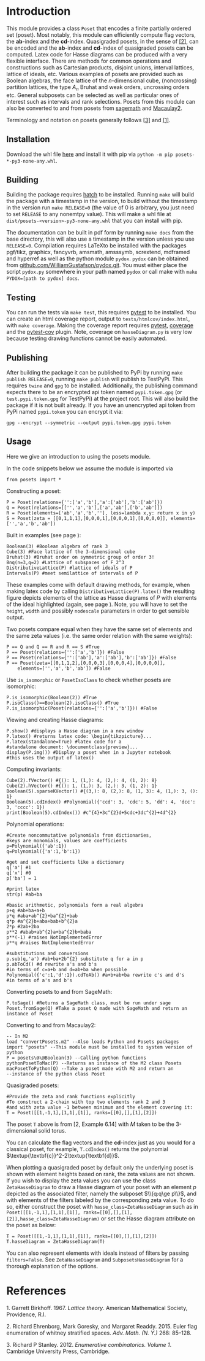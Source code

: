 
# Introduction

This module provides a class `Poset` that encodes a finite partially
ordered set (poset). Most notably, this module can efficiently compute
flag vectors, the
<span class="upright">**a**</span><span class="upright">**b**</span>-index
and the
<span class="upright">**c**</span><span class="upright">**d**</span>-index.
Quasigraded posets, in the sense of [\[2\]](#references), can be encoded and the
<span class="upright">**a**</span><span class="upright">**b**</span>-index
and
<span class="upright">**c**</span><span class="upright">**d**</span>-index
of quasigraded posets can be computed. Latex code for Hasse diagrams can
be produced with a very flexible interface. There are methods for common
operations and constructions such as Cartesian products, disjoint
unions, interval lattices, lattice of ideals, etc. Various examples of
posets are provided such as Boolean algebras, the face lattice of the
$n$-dimensional cube, (noncrossing) partition lattices, the type $A_n$
Bruhat and weak orders, uncrossing orders etc. General subposets can be
selected as well as particular ones of interest such as intervals and
rank selections. Posets from this module can also be converted to and
from posets from [sagemath](https://www.sagemath.org) and
[Macaulay2](https://www.macaulay2.com/).

Terminology and notation on posets generally follows [\[3\]](#references) and [\[1\]](#references).

## Installation

Download the whl file
[here](https://www.github.com/WilliamGustafson/posets/releases) and
install it with pip via `python -m pip posets-*-py3-none-any.whl`.

## Building

Building the package requires [hatch](https://hatch.pypa.io) to be
installed. Running `make` will build the package with a timestamp in the
version, to build without the timestamp in the version run
`make RELEASE=0` (the value of 0 is arbitrary, you just need to set
`RELEASE` to any nonemtpy value). This will make a whl file at
`dist/posets-<version>-py3-none-any.whl` that you can install with pip.

The documentation can be built in pdf form by running `make docs` from
the base directory, this will also use a timestamp in the version unless
you use `RELEASE=0`. Compilation requires LaTeXto be installed with the
packages pgf/tikz, graphicx, fancyvrb, amsmath, amsssymb, scrextend,
mdframed and hyperref as well as the python module `pydox`. `pydox` can
be obtained from <a href="github.com/WilliamGustafson/pydox.git"
class="uri">github.com/WilliamGustafson/pydox.git</a>. You must either
place the script `pydox.py` somewhere in your path named `pydox` or call
make with `make PYDOX=[path to pydox] docs`.

## Testing

You can run the tests via `make test`, this requires
[pytest](https://pytest.org) to be installed. You can create an html
coverage report, output to `tests/htmlcov/index.html`, with
`make coverage`. Making the coverage report requires
[pytest](https://pytest.org),
[coverage](https://coverage.readthedocs.io) and the
[pytest-cov](https://pytest-cov.readthedocs.io) plugin. Note, coverage
on `hasseDiagram.py` is very low because testing drawing functions
cannot be easily automated.

## Publishing

After building the package it can be published to PyPi by running
`make publish RELEASE=0`, running `make publish` will publish to
TestPyPi. This requires `twine` and `gpg` to be installed. Additionally,
the publishing command expects there to be an encrypted api token named
`pypi.token.gpg` (or `test.pypi.token.gpg` for TestPyPi) at the project
root. This will also build the package if it is not built already. If
you have an unencrypted api token from PyPi named `pypi.token` you can
encrypt it via:

    gpg --encrypt --symmetric --output pypi.token.gpg pypi.token

## Usage

Here we give an introduction to using the posets module.

In the code snippets below we assume the module is imported via

`from posets import *`

Constructing a poset:

    P = Poset(relations={'':['a','b'],'a':['ab'],'b':['ab']})
    Q = Poset(relations=[['','a','b'],['a','ab'],['b','ab']])
    R = Poset(elements=['ab','a','b',''], less=lambda x,y: return x in y)
    S = Poset(zeta = [[0,1,1,1],[0,0,0,1],[0,0,0,1],[0,0,0,0]], elements=['','a','b','ab'])

Built in examples (see page ):

    Boolean(3) #Boolean algebra of rank 3
    Cube(3) #Face lattice of the 3-dimensional cube
    Bruhat(3) #Bruhat order on symmetric group of order 3!
    Bnq(n=3,q=2) #Lattice of subspaces of F_2^3
    DistributiveLattice(P) #lattice of ideals of P
    Intervals(P) #meet semilattice of intervals of P

These examples come with default drawing methods, for example, when
making latex code by calling `DistributiveLattice(P).latex()` the
resulting figure depicts elements of the lattice as Hasse diagrams of
$P$ with elements of the ideal highlighted (again, see page ). Note, you
will have to set the `height`, `width` and possibly `nodescale`
parameters in order to get sensible output.

Two posets compare equal when they have the same set of elements and the
same zeta values (i.e. the same order relation with the same weights):

    P == Q and Q == R and R == S #True
    P == Poset(relations={'':['a','b']}) #False
    P == Poset(relations={'':['ab'],'a':['ab'],'b':['ab']}) #False
    P == Poset(zeta=[[0,1,1,2],[0,0,0,3],[0,0,0,4],[0,0,0,0]],
        elements=['','a','b','ab']) #False

Use `is_isomorphic` or `PosetIsoClass` to check whether posets are
isomorphic:

    P.is_isomorphic(Boolean(2)) #True
    P.isoClass()==Boolean(2).isoClass() #True
    P.is_isomorphic(Poset(relations={'':['a','b']})) #False

Viewing and creating Hasse diagrams:

    P.show() #displays a Hasse diagram in a new window
    P.latex() #returns latex code: \begin{tikzpicture}...
    P.latex(standalone=True) #latex code for a
    #standalone document: \documentclass{preview}...
    display(P.img()) #Display a poset when in a Jupyter notebook
    #this uses the output of latex()

Computing invariants:

    Cube(2).fVector() #{(): 1, (1,): 4, (2,): 4, (1, 2): 8}
    Cube(2).hVector() #{(): 1, (1,): 3, (2,): 3, (1, 2): 1}
    Boolean(5).sparseKVector() #{(3,): 8, (2,): 8, (1, 3): 4, (1,): 3, (): 1}
    Boolean(5).cdIndex() #Polynomial({'ccd': 3, 'cdc': 5, 'dd': 4, 'dcc': 3, 'cccc': 1})
    print(Boolean(5).cdIndex()) #c^{4}+3c^{2}d+5cdc+3dc^{2}+4d^{2}

Polynomial operations:

    #Create noncommutative polynomials from dictionaries,
    #keys are monomials, values are coefficients
    p=Polynomial({'ab':1})
    q=Polynomial({'a':1,'b':1})

    #get and set coefficients like a dictionary
    q['a'] #1
    q['x'] #0
    p['ba'] = 1

    #print latex
    str(p) #ab+ba

    #basic arithmetic, polynomials form a real algebra
    p+q #ab+ba+a+b
    p*q #aba+ab^{2}+ba^{2}+bab
    q*p #a^{2}b+aba+bab+b^{2}a
    2*p #2ab+2ba
    p**2 #abab+ab^{2}a+ba^{2}b+baba
    p**(-1) #raises NotImplementedError
    p**q #raises NotImplementedError

    #substitutions and conversions
    p.sub(q,'a') #ab+ba+2b^{2} substitute q for a in p
    p.abToCd() #d rewrite a's and b's
    #in terms of c=a+b and d=ab+ba when possible
    Polynomial({'c':1,'d':1}).cdToAb() #a+b+ab+ba rewrite c's and d's
    #in terms of a's and b's

Converting posets to and from SageMath:

    P.toSage() #Returns a SageMath class, must be run under sage
    Poset.fromSage(Q) #Take a poset Q made with SageMath and return an instance of Poset

Converting to and from Macaulay2:

    -- In M2
    load "convertPosets.m2" --Also loads Python and Posets packages
    import "posets" --This module must be installed to system version of python
    P = posets\@\@Boolean(3) --Calling python functions
    pythonPosetToMac(P) --Returns an instance of the M2 class Posets
    macPosetToPython(Q) --Take a poset made with M2 and return an
    --instance of the python class Poset

Quasigraded posets:

    #Provide the zeta and rank functions explicitly
    #To construct a 2-chain with top two elements rank 2 and 3
    #and with zeta value -1 between minimum and the element covering it:
    T = Poset([[1,-1,1],[1,1],[1]], ranks=[[0],[],[1],[2]])

The poset `T` above is from \[2, Example 6.14\] with $M$ taken to be the
3-dimensional solid torus.

You can calculate the flag vectors and the
<span class="upright">**c**</span><span class="upright">**d**</span>-index
just as you would for a classical poset, for example, `T.cdIndex()`
returns the polynomial $\textup{\textbf{c}}^2-2\textup{\textbf{d}}$.

When plotting a quasigraded poset by default only the underlying poset
is shown with element heights based on rank, the zeta values are not
shown. If you wish to display the zeta values you can use the class
`ZetaHasseDiagram` to draw a Hasse diagram of your poset with an element
$p$ depicted as the associated filter, namely the subposet
$\\{q:q\ge p\\}$, and with elements of the filters labeled by the
corresponding zeta value. To do so, either construct the poset with
`hasse_class=ZetaHasseDiagram` such as in
`Poset([[1,-1,1],[1,1],[1]], ranks=[[0],[],[1],[2]],hasse_class=ZetaHasseDiagram)`
or set the Hasse diagram attribute on the poset as below:

    T = Poset([[1,-1,1],[1,1],[1]], ranks=[[0],[],[1],[2]])
    T.hasseDiagram = ZetaHasseDiagram(T)

You can also represent elements with ideals instead of filters by
passing `filters=False`. See `ZetaHasseDiagram` and
`SubposetsHasseDiagram` for a thorough explanation of the options.

# References
<div id="refs" class="references csl-bib-body">

<div id="ref-birkhoff-67" class="csl-entry">

<span class="csl-left-margin">1.
</span><span class="csl-right-inline">Garrett Birkhoff. 1967. *Lattice
theory*. American Mathematical Society, Providence, R.I.</span>

</div>

<div id="ref-ehrenborg-goresky-readdy-15" class="csl-entry">

<span class="csl-left-margin">2.
</span><span class="csl-right-inline">Richard Ehrenborg, Mark Goresky,
and Margaret Readdy. 2015. Euler flag enumeration of whitney stratified
spaces. *Adv. Math. (N. Y.)* 268: 85–128.</span>

</div>

<div id="ref-stanley-12" class="csl-entry">

<span class="csl-left-margin">3.
</span><span class="csl-right-inline">Richard P Stanley. 2012.
*Enumerative combinatorics. Volume 1*. Cambridge University Press,
Cambridge.</span>

</div>

</div>
